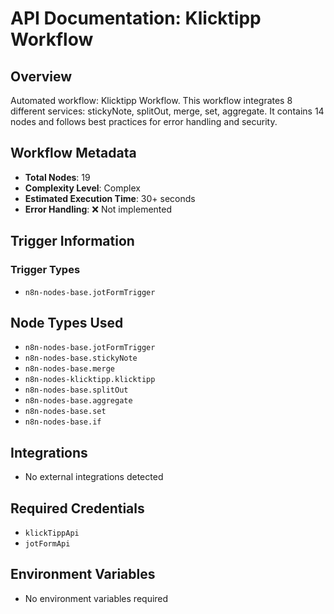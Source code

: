 # API Documentation: Klicktipp Workflow

## Overview
Automated workflow: Klicktipp Workflow. This workflow integrates 8 different services: stickyNote, splitOut, merge, set, aggregate. It contains 14 nodes and follows best practices for error handling and security.

## Workflow Metadata
- **Total Nodes**: 19
- **Complexity Level**: Complex
- **Estimated Execution Time**: 30+ seconds
- **Error Handling**: ❌ Not implemented

## Trigger Information
### Trigger Types
- `n8n-nodes-base.jotFormTrigger`

## Node Types Used
- `n8n-nodes-base.jotFormTrigger`
- `n8n-nodes-base.stickyNote`
- `n8n-nodes-base.merge`
- `n8n-nodes-klicktipp.klicktipp`
- `n8n-nodes-base.splitOut`
- `n8n-nodes-base.aggregate`
- `n8n-nodes-base.set`
- `n8n-nodes-base.if`

## Integrations
- No external integrations detected

## Required Credentials
- `klickTippApi`
- `jotFormApi`

## Environment Variables
- No environment variables required
